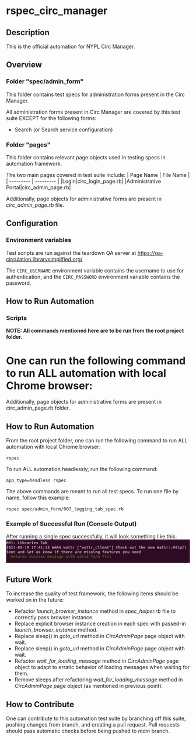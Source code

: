 # rspec_circ_manager
## Description
This is the official automation for NYPL Circ Manager.

## Overview
### Folder "spec/admin_form"
This folder contains test specs for administration forms present in the Circ Manager.

All administration forms present in Circ Manager are covered by this test suite EXCEPT for the following forms:
* Search (or Search service configuration)

### Folder "pages"
This folder contains relevant page objects used in testing specs in automation framework.

The two main pages covered in test suite include:
| Page Name | File Name | 
| --------- | --------- |
|Login|circ_login_page.rb|
|Administrative Portal|circ_admin_page.rb|

Additionally, page objects for administrative forms are present in _circ_admin_page.rb_ file.

## Configuration
### Environment variables

Test scripts are run against the teardown QA server at https://qa-circulation.librarysimplified.org/

The `CIRC_USERNAME` environment variable contains the username to use for authentication, and the `CIRC_PASSWORD` environment variable contains the password.

## How to Run Automation
### Scripts
__NOTE: All commands mentioned here are to be run from the root project folder.__

One can run the following command to run ALL automation with local Chrome browser:
=======
Additionally, page objects for administrative forms are present in circ_admin_page.rb folder.

## How to Run Automation
From the root project folder, one can run the following command to run ALL automation with local Chrome browser:
```
rspec 
```
To run ALL automation headlessly, run the following command:
```
app_type=headless rspec
```
The above commands are meant to run all test specs. To run one file by name, follow this example:
```
rspec spec/admin_form/007_logging_tab_spec.rb
```
### Example of Successful Run (Console Output)
After running a single spec successfully, it will look something like this:
![image info](success_test_circ.png)

## Future Work
To increase the quality of test framework, the following items should be worked on in the future:
* Refactor _launch_browser_instance_ method in _spec_helper.rb_ file to correctly pass browser instance.
* Replace explicit browser instance creation in each spec with passed-in _launch_browser_instance_ method.
* Replace sleep() in _goto_url_ method in _CircAdminPage_ page object with wait.
* Replace sleep() in _goto_url_ method in _CircAdminPage_ page object with wait.
* Refactor _wait_for_loading_message_ method in _CircAdminPage_ page object to adapt to erratic behavior of loading messages when waiting for them.
* Remove sleeps after refactoring _wait_for_loading_message_ method in _CircAdminPage_ page object (as mentioned in previous point).

## How to Contribute
One can contribute to this automation test suite by branching off this suite, pushing changes from branch, and creating a pull request. Pull requests should pass automatic checks before being pushed to _main_ branch. 

